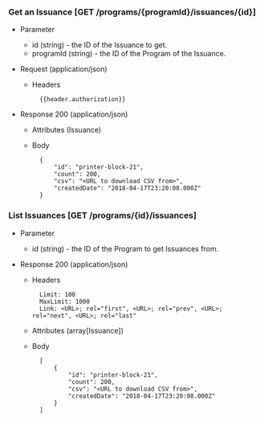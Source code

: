 ### Get an Issuance [GET /programs/{programId}/issuances/{id}]

+ Parameter
    + id (string) - the ID of the Issuance to get.
    + programId (string) - the ID of the Program of the Issuance.

+ Request (application/json)
    + Headers
    
            {{header.authorization}}

+ Response 200 (application/json)
    + Attributes (Issuance)

    + Body

            {
                "id": "printer-block-21",
                "count": 200,
                "csv": "<URL to download CSV from>",
                "createdDate": "2018-04-17T23:20:08.000Z"
            }

### List Issuances [GET /programs/{id}/issuances]

+ Parameter
    + id (string) - the ID of the Program to get Issuances from.
    
+ Response 200 (application/json)
    + Headers
        
            Limit: 100
            MaxLimit: 1000
            Link: <URL>; rel="first", <URL>; rel="prev", <URL>; rel="next", <URL>; rel="last"
            
    + Attributes (array[Issuance])

    + Body
    
            [
                {
                    "id": "printer-block-21",
                    "count": 200,
                    "csv": "<URL to download CSV from>",
                    "createdDate": "2018-04-17T23:20:08.000Z"
                }
            ]
